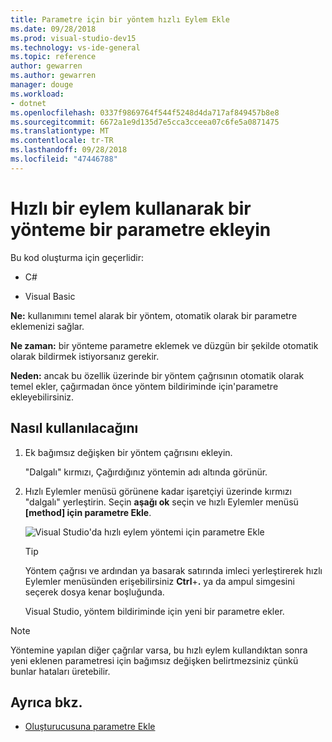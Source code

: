 ```yaml
---
title: Parametre için bir yöntem hızlı Eylem Ekle
ms.date: 09/28/2018
ms.prod: visual-studio-dev15
ms.technology: vs-ide-general
ms.topic: reference
author: gewarren
ms.author: gewarren
manager: douge
ms.workload:
- dotnet
ms.openlocfilehash: 0337f9869764f544f5248d4da717af849457b8e8
ms.sourcegitcommit: 6672a1e9d135d7e5cca3cceea07c6fe5a0871475
ms.translationtype: MT
ms.contentlocale: tr-TR
ms.lasthandoff: 09/28/2018
ms.locfileid: "47446788"
---
```

# <a name="add-a-parameter-to-a-method-using-a-quick-action"></a>Hızlı bir eylem kullanarak bir yönteme bir parametre ekleyin

Bu kod oluşturma için geçerlidir:

- C#

- Visual Basic

**Ne:** kullanımını temel alarak bir yöntem, otomatik olarak bir parametre eklemenizi sağlar.

**Ne zaman:** bir yönteme parametre eklemek ve düzgün bir şekilde otomatik olarak bildirmek istiyorsanız gerekir.

**Neden:** ancak bu özellik üzerinde bir yöntem çağrısının otomatik olarak temel ekler, çağırmadan önce yöntem bildiriminde için'parametre ekleyebilirsiniz.

## <a name="how-to-use-it"></a>Nasıl kullanılacağını

1. Ek bağımsız değişken bir yöntem çağrısını ekleyin.

   "Dalgalı" kırmızı, Çağırdığınız yöntemin adı altında görünür.

2. Hızlı Eylemler menüsü görünene kadar işaretçiyi üzerinde kırmızı "dalgalı" yerleştirin. Seçin **aşağı ok** seçin ve hızlı Eylemler menüsü **[method] için parametre Ekle**.

   ![Visual Studio'da hızlı eylem yöntemi için parametre Ekle](media/add-parameter-to-method.png)

   > [!TIP]
   > Yöntem çağrısı ve ardından ya basarak satırında imleci yerleştirerek hızlı Eylemler menüsünden erişebilirsiniz **Ctrl**+**.** ya da ampul simgesini seçerek dosya kenar boşluğunda.

   Visual Studio, yöntem bildiriminde için yeni bir parametre ekler.

> [!NOTE]
> Yöntemine yapılan diğer çağrılar varsa, bu hızlı eylem kullandıktan sonra yeni eklenen parametresi için bağımsız değişken belirtmezsiniz çünkü bunlar hataları üretebilir.

## <a name="see-also"></a>Ayrıca bkz.

- [Oluşturucusuna parametre Ekle](generate-constructor.md#addparameter)